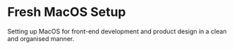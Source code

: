 # Fresh MacOS Setup
Setting up MacOS for front-end development and product design in a clean and organised manner.
